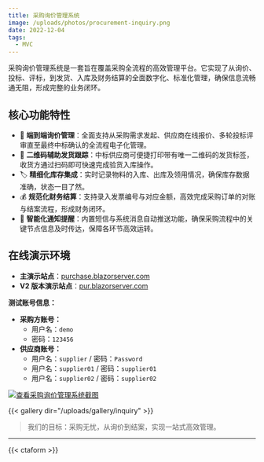 ```yaml
---
title: 采购询价管理系统
image: /uploads/photos/procurement-inquiry.png
date: 2022-12-04
tags:
  - MVC
---
```


采购询价管理系统是一套旨在覆盖采购全流程的高效管理平台。它实现了从询价、投标、评标，到发货、入库及财务结算的全面数字化、标准化管理，确保信息流畅通无阻，形成完整的业务闭环。

## 核心功能特性

- 📄 **端到端询价管理**：全面支持从采购需求发起、供应商在线报价、多轮投标评审直至最终中标确认的全流程电子化管理。
- 🚚 **二维码辅助发货跟踪**：中标供应商可便捷打印带有唯一二维码的发货标签，收货方通过扫码即可快速完成验货入库操作。
- 🏷️ **精细化库存集成**：实时记录物料的入库、出库及领用情况，确保库存数据准确，状态一目了然。
- 💰 **规范化财务结算**：支持录入发票编号与对应金额，高效完成采购订单的对账与结案流程，形成财务闭环。
- 📢 **智能化通知提醒**：内置短信与系统消息自动推送功能，确保采购流程中的关键节点信息及时传达，保障各环节高效运转。

## 在线演示环境

- **主演示站点**：[purchase.blazorserver.com](http://purchase.blazorserver.com)
- **V2 版本演示站点**：[pur.blazorserver.com](http://pur.blazorserver.com)

**测试账号信息：**

*   **采购方账号：**
    *   用户名：`demo`
    *   密码：`123456`
*   **供应商账号：**
    *   用户名：`supplier` / 密码：`Password`
    *   用户名：`supplier01` / 密码：`supplier01`
    *   用户名：`supplier02` / 密码：`supplier02`

[![查看采购询价管理系统截图](/uploads/photos/inquiry/01.png)](/uploads/photos/inquiry/01.png)

{{< gallery dir="/uploads/gallery/inquiry" >}}

> 我们的目标：采购无忧，从询价到结案，实现一站式高效管理。

---

{{< ctaform >}}